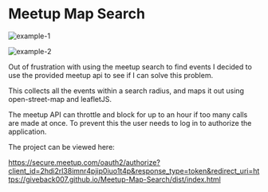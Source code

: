 # Meetup Map Search

![example-1](https://user-images.githubusercontent.com/26166787/31026704-690f2424-a515-11e7-845e-e67e400e8a1f.PNG)

![example-2](https://user-images.githubusercontent.com/26166787/31026785-b0bcff30-a515-11e7-8978-14f212dc7426.PNG)


Out of frustration with using the meetup search to find events I decided to use the provided meetup api to see if I can solve this problem.

This collects all the events within a search radius, and maps it out using open-street-map and leafletJS.

The meetup API can throttle and block for up to an hour if too many calls are made at once. To prevent this the user needs to log in to authorize the application.

The project can be viewed here:

https://secure.meetup.com/oauth2/authorize?client_id=2hdi2rl38imnr4pjip0iuo1t4p&response_type=token&redirect_uri=https://giveback007.github.io/Meetup-Map-Search/dist/index.html
